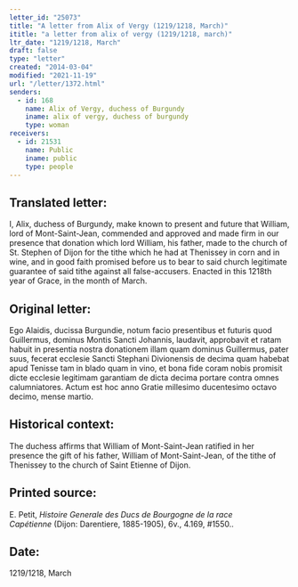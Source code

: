 ```yaml
---
letter_id: "25073"
title: "A letter from Alix of Vergy (1219/1218, March)"
ititle: "a letter from alix of vergy (1219/1218, march)"
ltr_date: "1219/1218, March"
draft: false
type: "letter"
created: "2014-03-04"
modified: "2021-11-19"
url: "/letter/1372.html"
senders:
  - id: 168
    name: Alix of Vergy, duchess of Burgundy
    iname: alix of vergy, duchess of burgundy
    type: woman
receivers:
  - id: 21531
    name: Public
    iname: public
    type: people
---
```

<h2> Translated letter:</h2>I, Alix, duchess of Burgundy, make known to present and future that William, lord of Mont-Saint-Jean, commended and approved and made firm in our presence that donation which lord William, his father, made to the church of St. Stephen of Dijon for the tithe which he had at Thenissey in corn and in wine, and in good faith promised before us to bear to said church legitimate guarantee of said tithe against all false-accusers.  Enacted in this 1218th year of Grace, in the month of March.
<h2 class="mt-4"> Original letter:</h2>Ego Alaidis, ducissa Burgundie, notum facio presentibus et futuris quod Guillermus, dominus Montis Sancti Johannis, laudavit, approbavit et ratam habuit in presentia nostra donationem illam quam dominus Guillermus, pater suus, fecerat ecclesie Sancti Stephani Divionensis de decima quam habebat apud Tenisse tam in blado quam in vino, et bona fide coram nobis promisit dicte ecclesie legitimam garantiam de dicta decima portare contra omnes calumniatores.  Actum est hoc anno Gratie millesimo ducentesimo octavo decimo, mense martio.
<h2 class="mt-4"> Historical context:</h2>The duchess affirms that William of Mont-Saint-Jean ratified in her presence the gift of his father, William of Mont-Saint-Jean, of the tithe of Thenissey to the church of Saint Etienne of Dijon.
<h2 class="mt-4"> Printed source:</h2><p>E. Petit, <em>Histoire Generale des Ducs de Bourgogne&nbsp;</em><i>de la race Capétienne&nbsp;</i>(Dijon: Darentiere, 1885-1905), 6v., 4.169, #1550..</p><h2 class="mt-4"> Date:</h2>1219/1218, March